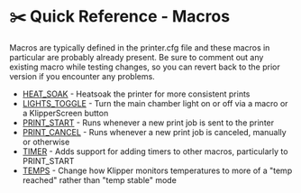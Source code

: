 # ✂️ Quick Reference - Macros
Macros are typically defined in the printer.cfg file and these macros in particular are probably already present. Be sure to comment out any existing macro while testing changes, so you can revert back to the prior version if you encounter any problems.
- [HEAT_SOAK](https://github.com/500Foods/WelcomeToTroodon/blob/main/macros/HEAT_SOAK.md) - Heatsoak the printer for more consistent prints
- [LIGHTS_TOGGLE](https://github.com/500Foods/WelcomeToTroodon/blob/main/macros/LIGHTS_TOGGLE.md) - Turn the main chamber light on or off via a macro or a KlipperScreen button
- [PRINT_START](https://github.com/500Foods/WelcomeToTroodon/blob/main/macros/PRINT_START.md) - Runs whenever a new print job is sent to the printer
- [PRINT_CANCEL](https://github.com/500Foods/WelcomeToTroodon/blob/main/macros/PRINT_CANCEL.md) - Runs whenever a new print job is canceled, manually or otherwise
- [TIMER](https://github.com/500Foods/WelcomeToTroodon/blob/main/macros/TIMER.md) - Adds support for adding timers to other macros, particularly to PRINT_START
- [TEMPS](https://github.com/500Foods/WelcomeToTroodon/blob/main/macros/TEMPS.md) - Change how Klipper monitors temperatures to more of a "temp reached" rather than "temp stable" mode

